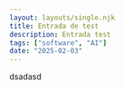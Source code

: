 ```yaml
---
layout: layouts/single.njk
title: Entrada de test
description: Entrada test
tags: ["software", "AI"]
date: "2025-02-03"
---
```


dsadasd
